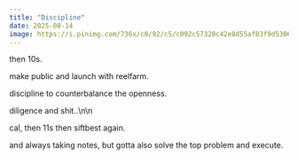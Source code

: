 ```yaml
---
title: "Discipline"
date: 2025-08-14
image: https://i.pinimg.com/736x/c0/92/c5/c092c57320c42e8d55af83f9d5306314.jpg
---
```


then 10s.

make public and launch with reelfarm.

discipline to counterbalance the openness.

diligence and shit..\n\n

cal, then 11s then siftbest again.

and always taking notes, but gotta also solve the top problem and execute.
